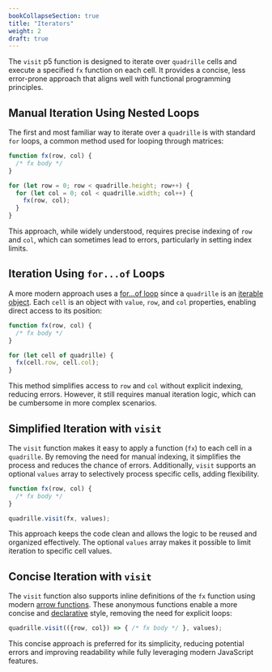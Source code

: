 ```yaml
---
bookCollapseSection: true
title: "Iterators"
weight: 2
draft: true
---
```


The `visit` p5 function is designed to iterate over `quadrille` cells and execute a specified `fx` function on each cell. It provides a concise, less error-prone approach that aligns well with functional programming principles.

## Manual Iteration Using Nested Loops

The first and most familiar way to iterate over a `quadrille` is with standard `for` loops, a common method used for looping through matrices:

```js
function fx(row, col) {
  /* fx body */
}

for (let row = 0; row < quadrille.height; row++) {
  for (let col = 0; col < quadrille.width; col++) {
    fx(row, col);
  }
}
```

This approach, while widely understood, requires precise indexing of `row` and `col`, which can sometimes lead to errors, particularly in setting index limits.

## Iteration Using `for...of` Loops

A more modern approach uses a [for...of loop](https://developer.mozilla.org/en-US/docs/Web/JavaScript/Reference/Statements/for...of) since a `quadrille` is an [iterable object](https://developer.mozilla.org/en-US/docs/Web/JavaScript/Reference/Iteration_protocols#the_iterable_protocol). Each `cell` is an object with `value`, `row`, and `col` properties, enabling direct access to its position:

```js
function fx(row, col) {
  /* fx body */
}

for (let cell of quadrille) {
  fx(cell.row, cell.col);
}
```

This method simplifies access to `row` and `col` without explicit indexing, reducing errors. However, it still requires manual iteration logic, which can be cumbersome in more complex scenarios.

## Simplified Iteration with `visit`

The `visit` function makes it easy to apply a function (`fx`) to each cell in a `quadrille`. By removing the need for manual indexing, it simplifies the process and reduces the chance of errors. Additionally, `visit` supports an optional `values` array to selectively process specific cells, adding flexibility.

```js
function fx(row, col) {
  /* fx body */
}

quadrille.visit(fx, values);
```

This approach keeps the code clean and allows the logic to be reused and organized effectively. The optional `values` array makes it possible to limit iteration to specific cell values.

## Concise Iteration with `visit`

The `visit` function also supports inline definitions of the `fx` function using modern [arrow functions](https://www.w3schools.com/js/js_arrow_function.asp). These anonymous functions enable a more concise and [declarative](https://en.wikipedia.org/wiki/Declarative_programming) style, removing the need for explicit loops:

```js
quadrille.visit(({row, col}) => { /* fx body */ }, values);
```

This concise approach is preferred for its simplicity, reducing potential errors and improving readability while fully leveraging modern JavaScript features.
